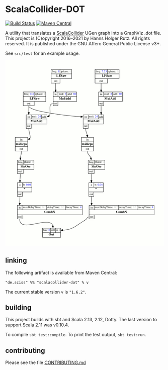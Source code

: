 # ScalaCollider-DOT

[![Build Status](https://github.com/Sciss/ScalaCollider-DOT/workflows/Scala%20CI/badge.svg?branch=main)](https://github.com/Sciss/ScalaCollider-DOT/actions?query=workflow%3A%22Scala+CI%22)
[![Maven Central](https://maven-badges.herokuapp.com/maven-central/de.sciss/scalacollider-dot_2.13/badge.svg)](https://maven-badges.herokuapp.com/maven-central/de.sciss/scalacollider-dot_2.13)

A utility that translates a [ScalaCollider](https://git.iem.at/sciss/ScalaCollider) UGen graph into a GraphViz .dot file.
This project is (C)opyright 2016&ndash;2021 by Hanns Holger Rutz. All rights reserved.
It is published under the GNU Affero General Public License v3+.

See `src/test` for an example usage.

![example](example.png)

## linking

The following artifact is available from Maven Central:

    "de.sciss" %% "scalacollider-dot" % v

The current stable version `v` is `"1.6.2"`.

## building

This project builds with sbt and Scala 2.13, 2.12, Dotty.
The last version to support Scala 2.11 was v0.10.4.

To compile `sbt test:compile`. To print the test output, `sbt test:run`.

## contributing

Please see the file [CONTRIBUTING.md](CONTRIBUTING.md)

